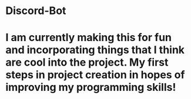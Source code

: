 # Discord-Bot
# I am currently making this for fun and incorporating things that I think are cool into the project. My first steps in project creation in hopes of improving my programming skills!
